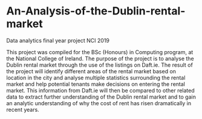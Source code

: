 # An-Analysis-of-the-Dublin-rental-market
Data analytics final year project NCI 2019

This project was compiled for the BSc (Honours) in Computing program, at the National College of Ireland. The purpose of the project is to analyse the Dublin rental market through the use of the listings on Daft.ie. The result of the project will identify different areas of the rental market based on location in the city and analyse multiple statistics surrounding the rental market and help potential tenants make decisions on entering the rental market. This information from Daft.ie will then be compared to other related data to extract further understanding of the Dublin rental market and to gain an analytic understanding of why the cost of rent has risen dramatically in recent years.
